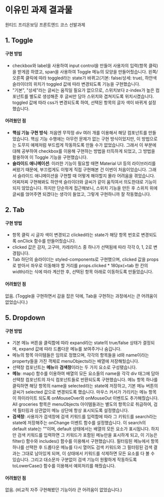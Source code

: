 # 이유민 과제 결과물

원티드 프리온보딩 프론트엔드 코스 선발과제

## 1. Toggle

#### 구현 방법
- checkbox와 label을 사용하여 input control을 만들어 사용자의 입력(항목 클릭)을 받게끔 하였고, span을 사용하여 Toggle 메뉴의 모양을 만들어줬습니다. 왼쪽/오른쪽 클릭에 따라 toggled라는 state가 바뀌고(기본: false/상세: true), 하얀색 슬라이더의 위치가 toggled 값에 따라 변경되도록 기능을 구현했습니다.
- "기본", "상세"라는 글씨는 움직일 필요가 없으므로, 스위치보다 z-index가 높은 컴포넌트를 별도로 생성해준 후 글씨만 담아 스위치와 겹쳐지도록 위치시켰습니다. toggled 값에 따라 css가 변경되도록 하여, 선택된 항목의 글자 색이 바뀌게 설정했습니다.

#### 어려웠던 점
- **핵심 기능 구현 방식**: 처음엔 무작정 div 여러 개를 이용해서 해당 컴포넌트를 만들었습니다. 핵심 기능 수행에는 아무런 문제가 없는 구현 방식이었지만, 이 방법으로는 도무지 예제처럼 부드럽게 작동하도록 만들 수가 없었습니다. 그래서 이 부분에 대해 공부하여 checkbox를 이용해 구현하는 방법을 터득하게 되었고, 그 방법을 활용하여 이 Toggle 기능을 구현했습니다.
- **슬라이드 애니메이션**: 이러한 기능이 필요할 때면 Material UI 등의 라이브러리를 써왔기 때문에, 부끄럽게도 이렇게 직접 구현해본 건 이번이 처음이었습니다. 그래서 슬라이드 애니메이션을 구현할 때 어떻게 해야할지 몰라 어려움을 겪었습니다. 어찌저찌 구현해봐도 하얀색 슬라이더와 글씨가 같이 움직여서 의도한대로 기능이 되지 않았습니다. 하지만 단순하게 접근해보니, 스위치 기능을 만든 후 스위치 위에 글씨를 얹어주면 되겠다는 생각이 들었고, 그렇게 구현하니까 잘 작동했습니다.


## 2. Tab

#### 구현 방법
- 항목 클릭 시 글자 색이 변경되고 clicked라는 state가 해당 항목 번호로 변경되도록 onClick 함수를 만들어줬습니다.
- clicked 값은 감자, 고구마, 카레라이스 중 하나가 선택됨에 따라 각각 0, 1, 2로 변경됩니다.
- Tab 하단의 슬라이더는 styled-components로 구현했으며, clicked 값을 props로 받아서 좌우로 이동해야 할 거리를 props.clicked * 180px(=tab 한 칸의 width)라는 식에 따라 계산한 후, 선택된 항목 아래로 이동하도록 만들었습니다.

#### 어려웠던 점
없음. (Toggle을 구현하면서 감을 잡은 덕에, Tab을 구현하는 과정에서는 큰 어려움이 없었습니다.)


## 5. Dropdown

#### 구현 방법
- 기본 메뉴 버튼을 클릭함에 따라 expand라는 state의 true/false 상태가 결정되며, expand 값에 따라 드롭다운 메뉴를 보여주거나 숨깁니다.
- 메뉴의 항목 아이템들은 임의로 정했으며, 각각의 항목들을 id와 name이라는 property들을 가진 객체로 menuObjects라는 배열에 저장해뒀습니다.
- 선택창 컴포넌트는 **메뉴**와 **검색창**이라는 두 가지 요소로 구성됐습니다.
- **메뉴**: map() 함수를 이용하여 배열의 모든 요소들의 name을 각각 div 태그에 담아 선택창 컴포넌트의 자식 컴포넌트들로 반환되도록 구현했습니다. 메뉴 항목 하나를 클릭하면 해당 항목의 name을 selected라는 state에 저장하고, 기본 메뉴 버튼의 글씨가 selected 값으로 변경되도록 했습니다. 마우스 커서가 가리키는 메뉴 항목이 하이라이트 되도록 onMouseOver와 onMouseOut 이벤트도 추가해줬습니다. All groceries 항목은 menuObjects 아이템들과는 별도의 항목으로 취급하여, 검색 필터링과 상관없이 메뉴 상단에 항상 표시되도록 설정했습니다.
- **검색창**: 사용자가 검색창에 검색 키워드를 입력함에 따라 그 키워드를 search라는 state에 저장해주는 onChange 이벤트 함수를 설정했습니다. 이 search의 default state는 ""이며, default 상태에서는 배열의 모든 요소가 표시됩니다. 하지만 검색 키워드를 입력하면 그 키워드가 포함된 메뉴만을 표시하게 되고, 이 기능은 filter() 함수와 includes() 함수를 이용해서 구현했습니다. 필터링된 메뉴에서 항목 하나를 선택한 후 드롭다운 메뉴를 다시 열어도 검색 키워드와 그 필터링된 검색 결과는 그대로 남아있게 되며, 이 상태에서 키워드를 삭제하면 모든 요소를 다 볼 수 있습니다. 그리고 대소문자 구분없이 검색 기능이 원활하게 작동하도록 toLowerCase() 함수를 이용해서 예외처리를 해줬습니다.

#### 어려웠던 점
없음. (비교적 자주 구현해봤던 기능이라 큰 어려움이 없었습니다.)
